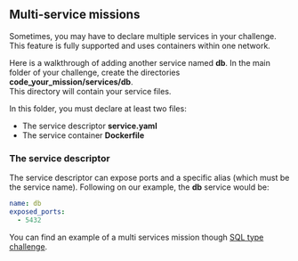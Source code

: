 ## Multi-service missions
Sometimes, you may have to declare multiple services in your challenge.
This feature is fully supported and uses containers within one network.

Here is a walkthrough of adding another service named **db**.
In the main folder of your challenge, create the directories **code_your_mission/services/db**.  
This directory will contain your service files.

In this folder, you must declare at least two files:
 * The service descriptor **service.yaml**
 * The service container **Dockerfile**


### The service descriptor
The service descriptor can expose ports and a specific alias (which must be the service name).
Following on our example, the **db** service would be:
```yaml
name: db
exposed_ports:
  - 5432
```

You can find an example of a multi services mission though [SQL type challenge](challenge-types/sql).